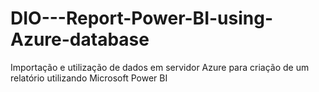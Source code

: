 # DIO---Report-Power-BI-using-Azure-database
Importação e utilização de dados em servidor Azure para criação de um relatório utilizando Microsoft Power BI
